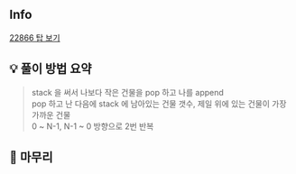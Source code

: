 ## Info
[22866 탑 보기](https://www.acmicpc.net/problem/22866)

## 💡 풀이 방법 요약
> stack 을 써서 나보다 작은 건물을 pop 하고 나를 append  
pop 하고 난 다음에 stack 에 남아있는 건물 갯수, 제일 위에 있는 건물이 가장 가까운 건물  
0 ~ N-1, N-1 ~ 0 방향으로 2번 반복
## 🙂 마무리

